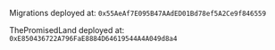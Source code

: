 Migrations deployed at:
`0x55AeAf7E095B47AAdED01Bd78ef5A2Ce9f846559`

ThePromisedLand deployed at:
`0xE850436722A796FaE8884D64619544A4A049d8a4`